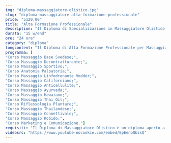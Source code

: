 ```yaml
---
img: "diploma-massaggiatore-olistico.jpg"
slug: "diploma-massaggiatore-alta-formazione-professionale"
price: "5120,00"
title: "Alta Formazione Professionale"
description: "Il Diploma di Specializzazione in Massaggiatore Olistico è un percorso completo composto da 5 corsi ideato per tutti coloro che desiderano diventare massaggiatori qualificati in campo olistico per allargare le proprie conoscenze e poter lavorare all'interno di Centri Benessere, Centri Termali, Spa e Centri Estetici."
durata: "15 w/end"
ore: "24 ore"
category: "diploma"
longcontent: "Il Diploma di Alta Formazione Professionale per Massaggiatori è il percorso più completo per gli aspiranti alla professione di Massaggiatore. Comprende ben 13 tecniche di Massaggio più il corso di Anatomia Palpatoria, indispensabile per ogni buon massaggiatore e un corso di Marketing e Comunicazione, studiato appositamente per gli operatori del benessere, per massimizzare il ritorno del proprio investimento e spianare la strada al raggiungimento del proprio successo."
programma: [
"Corso Massaggio Base Svedese;",
"Corso Massaggio Decontratturante;",
"Corso Massaggio Sportivo;",
"Corso Anatomia Palpatoria;",
"Corso Massaggio Linfodrenante Vodder;",
"Corso Massaggio Californiano;",
"Corso Massaggio Anticellulite;",
"Corso Massaggio Ayurveda;",
"Corso Massaggio Hawaiano;",
"Corso Massaggio Thai Oil;",
"Corso Riflessologia Plantare;",
"Corso Massaggio Thailandese;",
"Corso Massaggio Connettivale;",
"Corso Massaggio Kobido;",
"Corso Marketing e Comunicazione."]
requisiti: "Il Diploma di Massaggiatore Olistico è un diploma aperto a tutti poichè completo e in grado di portare l' allievo con la passione per il mondo del benessere, anche totalmente a digiuno delle tecniche di massaggio, a diventare professionista."
videosrc: "https://www.youtube-nocookie.com/embed/EpEenoObzsQ"
---
```

